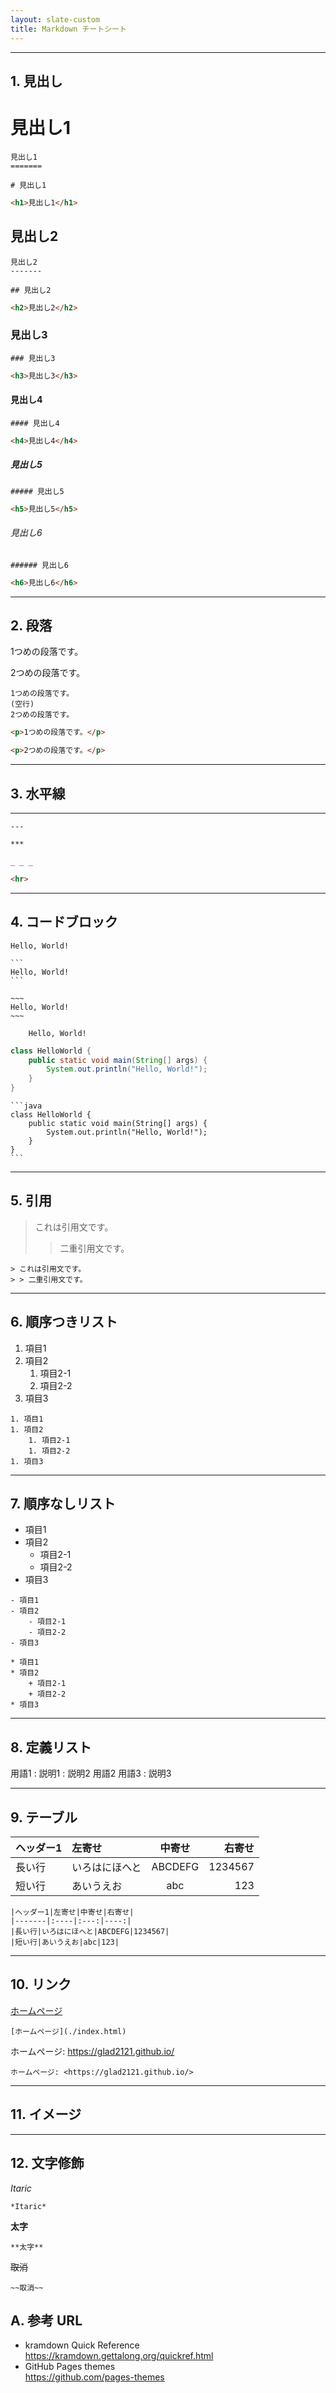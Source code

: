```yaml
---
layout: slate-custom
title: Markdown チートシート
---
```


---
## 1. 見出し

# 見出し1

```
見出し1
=======
```

```
# 見出し1
```

```html
<h1>見出し1</h1>
```

## 見出し2

```
見出し2
-------
```

```
## 見出し2
```

```html
<h2>見出し2</h2>
```

### 見出し3

```
### 見出し3
```

```html
<h3>見出し3</h3>
```

#### 見出し4

```
#### 見出し4
```

```html
<h4>見出し4</h4>
```

##### 見出し5

```
##### 見出し5
```

```html
<h5>見出し5</h5>
```

###### 見出し6

```
###### 見出し6
```

```html
<h6>見出し6</h6>
```

---
## 2. 段落

1つめの段落です。

2つめの段落です。

```
1つめの段落です。
(空行)
2つめの段落です。
```

```html
<p>1つめの段落です。</p>

<p>2つめの段落です。</p>
```

---
## 3. 水平線

---

```
---
```

```
***
```

```
_ _ _
```

```html
<hr>
```

---
## 4. コードブロック

```
Hello, World!
```

````
```
Hello, World!
```
````

````
~~~
Hello, World!
~~~
````

```
    Hello, World!
```

```java
class HelloWorld {
    public static void main(String[] args) {
        System.out.println("Hello, World!");
    }
}
```

````
```java
class HelloWorld {
    public static void main(String[] args) {
        System.out.println("Hello, World!");
    }
}
```
````

---
## 5. 引用

> これは引用文です。
> > 二重引用文です。

```
> これは引用文です。
> > 二重引用文です。
```

---
## 6. 順序つきリスト

1. 項目1
1. 項目2
    1. 項目2-1
    1. 項目2-2
1. 項目3

```
1. 項目1
1. 項目2
    1. 項目2-1
    1. 項目2-2
1. 項目3
```

---
## 7. 順序なしリスト

- 項目1
- 項目2
    - 項目2-1
    - 項目2-2
- 項目3

```
- 項目1
- 項目2
    - 項目2-1
    - 項目2-2
- 項目3
```

```
* 項目1
* 項目2
    + 項目2-1
    + 項目2-2
* 項目3
```

---
## 8. 定義リスト

用語1
: 説明1
: 説明2
用語2
用語3
: 説明3

---
## 9. テーブル

|ヘッダー1|左寄せ|中寄せ|右寄せ|
|-------|:----|:---:|----:|
|長い行|いろはにほへと|ABCDEFG|1234567|
|短い行|あいうえお|abc|123|

```
|ヘッダー1|左寄せ|中寄せ|右寄せ|
|-------|:----|:---:|----:|
|長い行|いろはにほへと|ABCDEFG|1234567|
|短い行|あいうえお|abc|123|
```

---
## 10. リンク

[ホームページ](./index.html)

```
[ホームページ](./index.html)
```

ホームページ: <https://glad2121.github.io/>

```
ホームページ: <https://glad2121.github.io/>
```

---
## 11. イメージ

---
## 12. 文字修飾

*Itaric*

```
*Itaric*
```

**太字**

```
**太字**
```

~~取消~~

```
~~取消~~
```

## A. 参考 URL

- kramdown Quick Reference  
  <https://kramdown.gettalong.org/quickref.html>
- GitHub Pages themes  
  <https://github.com/pages-themes>
